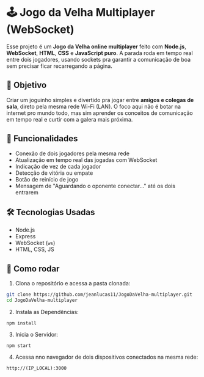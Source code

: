 # 🕹️ Jogo da Velha Multiplayer (WebSocket)

Esse projeto é um **Jogo da Velha online multiplayer** feito com **Node.js**, **WebSocket**, **HTML**, **CSS** e **JavaScript puro**. A parada roda em tempo real entre dois jogadores, usando sockets pra garantir a comunicação de boa sem precisar ficar recarregando a página.

## 📌 Objetivo

Criar um joguinho simples e divertido pra jogar entre **amigos e colegas de sala**, direto pela mesma rede Wi-Fi (LAN). O foco aqui não é botar na internet pro mundo todo, mas sim aprender os conceitos de comunicação em tempo real e curtir com a galera mais próxima.

## 🚀 Funcionalidades

- Conexão de dois jogadores pela mesma rede
- Atualização em tempo real das jogadas com WebSocket
- Indicação de vez de cada jogador
- Detecção de vitória ou empate
- Botão de reinício de jogo
- Mensagem de "Aguardando o oponente conectar..." até os dois entrarem

## 🛠️ Tecnologias Usadas

- Node.js
- Express
- WebSocket (`ws`)
- HTML, CSS, JS

## 📡 Como rodar

1. Clona o repositório e acessa a pasta clonada:
```bash
git clone https://github.com/jeanlucas11/JogoDaVelha-multiplayer.git
cd JogoDaVelha-multiplayer
```
2. Instala as Dependências:
```b
npm install
```
3. Inicia o Servidor:
```b
npm start
```
4. Acessa nno navegador de dois dispositivos conectados na mesma rede:
```b
http://(IP_LOCAL):3000
```
